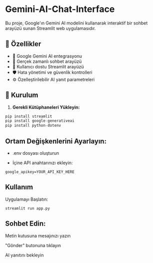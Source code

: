 # Gemini-AI-Chat-Interface
Bu proje, Google'ın Gemini AI modelini kullanarak interaktif bir sohbet arayüzü sunan Streamlit web uygulamasıdır.

## 🌟 Özellikler

- 🤖 Google Gemini AI entegrasyonu
- 💬 Gerçek zamanlı sohbet arayüzü
- 🎨 Kullanıcı dostu Streamlit arayüzü
- 🛡️ Hata yönetimi ve güvenlik kontrolleri
- ⚙️ Özelleştirilebilir AI yanıt parametreleri

## 🚀 Kurulum

1. **Gerekli Kütüphaneleri Yükleyin:**
```python
pip install streamlit
pip install google-generativeai
pip install python-dotenv
```
## Ortam Değişkenlerini Ayarlayın:

- .env dosyası oluşturun

- İçine API anahtarınızı ekleyin:
  
``` google_apikey=YOUR_API_KEY_HERE ```

## Kullanım

Uygulamayı Başlatın:

```streamlit run app.py```

## Sohbet Edin:

Metin kutusuna mesajınızı yazın

"Gönder" butonuna tıklayın

AI yanıtını bekleyin
